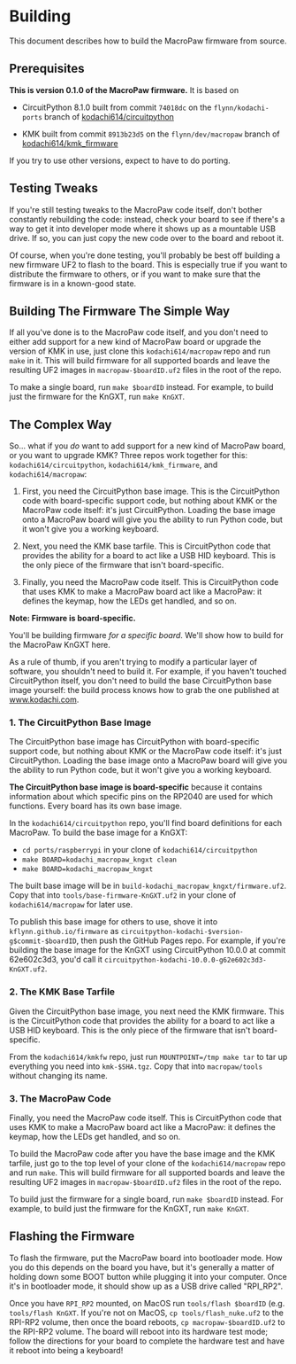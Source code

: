 # Building

This document describes how to build the MacroPaw firmware from source.

## Prerequisites

**This is version 0.1.0 of the MacroPaw firmware.** It is based on

- CircuitPython 8.1.0 built from commit `74018dc` on the `flynn/kodachi-ports`
  branch of
  [kodachi614/circuitpython](https://github.com/kodachi614/circuitpython)

- KMK built from commit `8913b23d5` on the `flynn/dev/macropaw` branch of
  [kodachi614/kmk_firmware](https://github.com/kodachi614/kmk_firmware)

If you try to use other versions, expect to have to do porting.

## Testing Tweaks

If you're still testing tweaks to the MacroPaw code itself, don't bother
constantly rebuilding the code: instead, check your board to see if there's a
way to get it into developer mode where it shows up as a mountable USB drive.
If so, you can just copy the new code over to the board and reboot it.

Of course, when you're done testing, you'll probably be best off building a
new firmware UF2 to flash to the board. This is especially true if you want to
distribute the firmware to others, or if you want to make sure that the
firmware is in a known-good state.

## Building The Firmware The Simple Way

If all you've done is to the MacroPaw code itself, and you don't need to
either add support for a new kind of MacroPaw board or upgrade the version of
KMK in use, just clone this `kodachi614/macropaw` repo and run `make` in it.
This will build firmware for all supported boards and leave the resulting UF2
images in `macropaw-$boardID.uf2` files in the root of the repo.

To make a single board, run `make $boardID` instead. For example, to build
just the firmware for the KnGXT, run `make KnGXT`.

## The Complex Way

So... what if you _do_ want to add support for a new kind of MacroPaw board,
or you want to upgrade KMK? Three repos work together for this:
`kodachi614/circuitpython`, `kodachi614/kmk_firmware`, and
`kodachi614/macropaw`:

1. First, you need the CircuitPython base image. This is the CircuitPython code
   with board-specific support code, but nothing about KMK or the MacroPaw
   code itself: it's just CircuitPython. Loading the base image onto a MacroPaw
   board will give you the ability to run Python code, but it won't give you a
   working keyboard.

2. Next, you need the KMK base tarfile. This is CircuitPython code that
   provides the ability for a board to act like a USB HID keyboard. This is
   the only piece of the firmware that isn't board-specific.

3. Finally, you need the MacroPaw code itself. This is CircuitPython code that
   uses KMK to make a MacroPaw board act like a MacroPaw: it defines the
   keymap, how the LEDs get handled, and so on.

**Note: Firmware is board-specific.**

You'll be building firmware _for a specific board_. We'll show how to build
for the MacroPaw KnGXT here.

As a rule of thumb, if you aren't trying to modify a particular layer of
software, you shouldn't need to build it. For example, if you haven't touched
CircuitPython itself, you don't need to build the base CircuitPython base
image yourself: the build process knows how to grab the one published at
www.kodachi.com.

### 1. The CircuitPython Base Image

The CircuitPython base image has CircuitPython with board-specific support
code, but nothing about KMK or the MacroPaw code itself: it's just
CircuitPython. Loading the base image onto a MacroPaw board will give you the
ability to run Python code, but it won't give you a working keyboard.

**The CircuitPython base image is board-specific** because it contains
information about which specific pins on the RP2040 are used for which
functions. Every board has its own base image.

In the `kodachi614/circuitpython` repo, you'll find board definitions for each
MacroPaw. To build the base image for a KnGXT:

- `cd ports/raspberrypi` in your clone of `kodachi614/circuitpython`
- `make BOARD=kodachi_macropaw_kngxt clean`
- `make BOARD=kodachi_macropaw_kngxt`

The built base image will be in `build-kodachi_macropaw_kngxt/firmware.uf2`.
Copy that into `tools/base-firmware-KnGXT.uf2` in your clone of
`kodachi614/macropaw` for later use.

To publish this base image for others to use, shove it into
`kflynn.github.io/firmware` as
`circuitpython-kodachi-$version-g$commit-$boardID`, then push the GitHub Pages
repo. For example, if you're building the base image for the KnGXT using
CircuitPython 10.0.0 at commit 62e602c3d3, you'd call it
`circuitpython-kodachi-10.0.0-g62e602c3d3-KnGXT.uf2`.

### 2. The KMK Base Tarfile

Given the CircuitPython base image, you next need the KMK firmware. This is
the CircuitPython code that provides the ability for a board to act like a USB
HID keyboard. This is the only piece of the firmware that isn't
board-specific.

From the `kodachi614/kmkfw` repo, just run `MOUNTPOINT=/tmp make tar` to tar
up everything you need into `kmk-$SHA.tgz`. Copy that into
`macropaw/tools` without changing its name.

### 3. The MacroPaw Code

Finally, you need the MacroPaw code itself. This is CircuitPython code that
uses KMK to make a MacroPaw board act like a MacroPaw: it defines the
keymap, how the LEDs get handled, and so on.

To build the MacroPaw code after you have the base image and the KMK tarfile,
just go to the top level of your clone of the `kodachi614/macropaw` repo and run
`make`. This will build firmware for all supported boards and leave the
resulting UF2 images in `macropaw-$boardID.uf2` files in the root of the repo.

To build just the firmware for a single board, run `make $boardID` instead.
For example, to build just the firmware for the KnGXT, run `make KnGXT`.

## Flashing the Firmware

To flash the firmware, put the MacroPaw board into bootloader mode. How you do
this depends on the board you have, but it's generally a matter of holding
down some BOOT button while plugging it into your computer. Once it's in
bootloader mode, it should show up as a USB drive called "RPI_RP2".

Once you have `RPI_RP2` mounted, on MacOS run `tools/flash $boardID` (e.g.
`tools/flash KnGXT`. If you're not on MacOS, `cp tools/flash_nuke.uf2` to the
RPI-RP2 volume, then once the board reboots, `cp macropaw-$boardID.uf2` to the
RPI-RP2 volume. The board will reboot into its hardware test mode; follow the
directions for your board to complete the hardware test and have it reboot
into being a keyboard!
